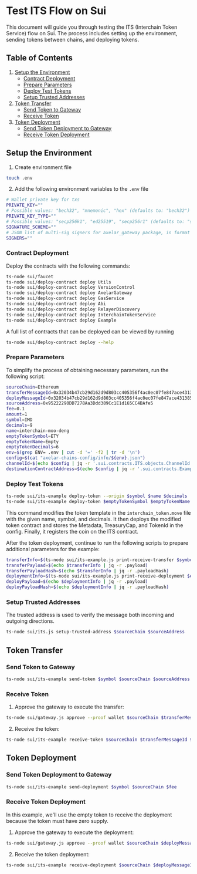 # Test ITS Flow on Sui

This document will guide you through testing the ITS (Interchain Token Service) flow on Sui. The process includes setting up the environment, sending tokens between chains, and deploying tokens.

## Table of Contents

1. [Setup the Environment](#setup-the-environment)
    - [Contract Deployment](#contract-deployment)
    - [Prepare Parameters](#prepare-parameters)
    - [Deploy Test Tokens](#deploy-test-tokens)
    - [Setup Trusted Addresses](#setup-trusted-addresses)
2. [Token Transfer](#token-transfer)
    - [Send Token to Gateway](#send-token-to-gateway)
    - [Receive Token](#receive-token)
3. [Token Deployment](#token-deployment)
    - [Send Token Deployment to Gateway](#send-token-deployment-to-gateway)
    - [Receive Token Deployment](#receive-token-deployment)

## Setup the Environment

1. Create environment file
```bash
touch .env
```
2. Add the following environment variables to the `.env` file
```bash
# Wallet private key for txs
PRIVATE_KEY=""
# Possible values: "bech32", "mnemonic", "hex" (defaults to: "bech32")
PRIVATE_KEY_TYPE=""
# Possible values: "secp256k1", "ed25519", "secp256r1" (defaults to: "secp256k1")
SIGNATURE_SCHEME=""
# JSON list of multi-sig signers for axelar_gateway package, in format `{"signers": [{"publicKey": "string","weight": number,"schemeType": "string"}],"threshold": number}`
SIGNERS=""
```

### Contract Deployment

Deploy the contracts with the following commands:

```bash
ts-node sui/faucet
ts-node sui/deploy-contract deploy Utils
ts-node sui/deploy-contract deploy VersionControl
ts-node sui/deploy-contract deploy AxelarGateway
ts-node sui/deploy-contract deploy GasService
ts-node sui/deploy-contract deploy Abi
ts-node sui/deploy-contract deploy RelayerDiscovery
ts-node sui/deploy-contract deploy InterchainTokenService
ts-node sui/deploy-contract deploy Example
```

A full list of contracts that can be deployed can be viewed by running
```bash
ts-node sui/deploy-contract deploy --help
```

### Prepare Parameters

To simplify the process of obtaining necessary parameters, run the following script:

```bash
sourceChain=Ethereum
transferMessageId=0x32034b47cb29d162d9d803cc405356f4ac0ec07fe847ace431385fe8acf3e6e5-01
deployMessageId=0x32034b47cb29d162d9d803cc405356f4ac0ec07fe847ace431385fe8acf3e6e5-02
sourceAddress=0x95222290DD7278Aa3Ddd389Cc1E1d165CC4BAfe5
fee=0.1
amount=1
symbol=IMD
decimals=9
name=interchain-moo-deng
emptyTokenSymbol=ETY
emptyTokenName=Empty
emptyTokenDecimals=6
env=$(grep ENV= .env | cut -d '=' -f2 | tr -d '\n')
config=$(cat "axelar-chains-config/info/${env}.json")
channelId=$(echo $config | jq -r '.sui.contracts.ITS.objects.ChannelId')
destinationContractAddress=$(echo $config | jq -r '.sui.contracts.Example.objects.ItsChannelId')
```

### Deploy Test Tokens

```bash
ts-node sui/its-example deploy-token --origin $symbol $name $decimals
ts-node sui/its-example deploy-token $emptyTokenSymbol $emptyTokenName $emptyTokenDecimals
```

This command modifies the token template in the `interchain_token.move` file with the given name, symbol, and decimals. It then deploys the modified token contract and stores the Metadata, TreasuryCap, and TokenId in the config. Finally, it registers the coin on the ITS contract.

After the token deployment, continue to run the following scripts to prepare additional parameters for the example:

```bash
transferInfo=$(ts-node sui/its-example.js print-receive-transfer $symbol $sourceAddress $amount)
transferPayload=$(echo $transferInfo | jq -r .payload)
transferPayloadHash=$(echo $transferInfo | jq -r .payloadHash)
deploymentInfo=$(ts-node sui/its-example.js print-receive-deployment $emptyTokenName $emptyTokenSymbol $emptyTokenDecimals)
deployPayload=$(echo $deploymentInfo | jq -r .payload)
deployPayloadHash=$(echo $deploymentInfo | jq -r .payloadHash)
```

### Setup Trusted Addresses

The trusted address is used to verify the message both incoming and outgoing directions.

```bash
ts-node sui/its.js setup-trusted-address $sourceChain $sourceAddress
```

## Token Transfer

### Send Token to Gateway

```bash
ts-node sui/its-example send-token $symbol $sourceChain $sourceAddress $fee $amount
```

### Receive Token

1. Approve the gateway to execute the transfer:

```bash
ts-node sui/gateway.js approve --proof wallet $sourceChain $transferMessageId $sourceAddress $channelId $transferPayloadHash
```

2. Receive the token:

```bash
ts-node sui/its-example receive-token $sourceChain $transferMessageId $sourceAddress $symbol $transferPayload
```

## Token Deployment

### Send Token Deployment to Gateway

```bash
ts-node sui/its-example send-deployment $symbol $sourceChain $fee
```

### Receive Token Deployment

In this example, we'll use the empty token to receive the deployment because the token must have zero supply.

1. Approve the gateway to execute the deployment:

```bash
ts-node sui/gateway.js approve --proof wallet $sourceChain $deployMessageId $sourceAddress $channelId $deployPayloadHash
```

2. Receive the token deployment:

```bash
ts-node sui/its-example receive-deployment $sourceChain $deployMessageId $sourceAddress $emptyTokenSymbol $deployPayload

```

